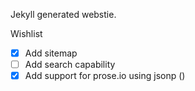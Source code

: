 Jekyll generated webstie.

Wishlist
  * [x] Add sitemap
  * [ ] Add search capability
  * [x] Add support for prose.io using jsonp ()
